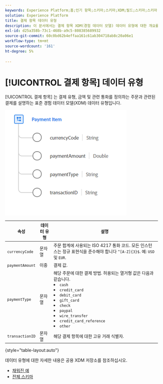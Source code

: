 ```yaml
---
keywords: Experience Platform;홈;인기 항목;스키마;스키마;XDM;필드;스키마;스키마;결제 항목;데이터 유형;데이터 유형;데이터 유형;
solution: Experience Platform
title: 결제 항목 데이터 유형
description: 이 문서에서는 결제 항목 XDM(경험 데이터 모델) 데이터 유형에 대한 개요를 제공합니다.
exl-id: d25a358b-73c1-468b-a9c5-808385689932
source-git-commit: 60c0bd62b4effaa161c61ab304718ab8c20a06e1
workflow-type: tm+mt
source-wordcount: '161'
ht-degree: 5%

---
```


# [!UICONTROL 결제 항목] 데이터 유형

[!UICONTROL 결제 항목] 는 결제 유형, 금액 및 관련 통화를 정의하는 주문과 관련된 결제를 설명하는 표준 경험 데이터 모델(XDM) 데이터 유형입니다.

<img src="../images/data-types/payment-item.PNG" width="400" /><br />

| 속성 | 데이터 유형 | 설명 |
| --- | --- | --- |
| `currencyCode` | 문자열 | 주문 합계에 사용되는 ISO 4217 통화 코드. 모든 인스턴스는 정규 표현식을 준수해야 합니다 `^[A-Z]{3}$`. 예: `USD` 및 `EUR`. |
| `paymentAmount` | 이중 | 결제 값. |
| `paymentType` | 문자열 | 해당 주문에 대한 결제 방법. 허용되는 열거형 값은 다음과 같습니다. <li> `cash` </li> <li> `credit_card` </li> <li> `debit_card` </li> <li> `gift_card` </li> <li> `check` </li> <li> `paypal` </li> <li> `wire_transfer` </li> <li> `credit_card_reference` </li> <li> `other` </li> |
| `transactionID` | 문자열 | 해당 결제 항목에 대한 고유 거래 식별자. |

{style="table-layout:auto"}

데이터 유형에 대한 자세한 내용은 공용 XDM 저장소를 참조하십시오.

* [채워진 예](https://github.com/adobe/xdm/blob/master/components/datatypes/data/paymentitem.example.1.json)
* [전체 스키마](https://github.com/adobe/xdm/blob/master/components/datatypes/data/paymentitem.schema.json)
